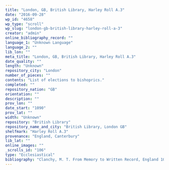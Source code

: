 ```yaml
---
title: "London, GB, British Library, Harley Roll A.3"
date: "2016-09-28"
wp_id: "4658"
wp_type: "scroll"
wp_slug: "london-gb-british-library-harley-roll-a-3"
creator: "admin"
online_bibliography_record: ""
language_1: "Unknown Language"
language_2: ""
lib_lon: ""
meta_title: "London, GB, British Library, Harley Roll A.3"
date_quality: ""
length: "Unknown"
repository_city: "London"
number_of_pieces: ""
contents: "List of elections to bishoprics."
completed: ""
repository_nation: "GB"
orientation: ""
description: ""
prov_lon: ""
date_start: "1090"
prov_lat: ""
width: "Unknown"
repository: "British Library"
repository_name_and_city: "British Library, London GB"
shelfmark: "Harley Roll A.3"
provenance: "England, Canterbury"
lib_lat: ""
online_images: ""
_scrolls_id: "106"
type: "Ecclesiastical"
bibliography: "Clanchy, M. T. From Memory to Written Record, England 1066-1307. 2nd ed. Oxford: Blackwell, 1993. p. 138"
---
```




